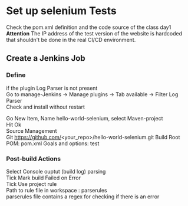 # Set up selenium Tests
Check the pom.xml definition and the code source of the class day1 
**Attention** The IP address of the test version of the website is hardcoded that shouldn't 
be done in the real CI/CD environment.  
  
## Create a Jenkins Job
### Define 
if the plugin Log Parser is not present  
Go to manage-Jenkins -> Manage plugins -> Tab available -> Filter Log Parser   
Check and install without restart   
  
Go New Item, Name hello-world-selenium, select Maven-project  
Hit Ok  
Source Management   
Git  https://github.com/<your_repo>/hello-world-selenium.git
Build 
Root POM: pom.xml
Goals and options: test 
  
### Post-build Actions   
Select Console ouptut (build log) parsing  
Tick Mark build Failed on Error  
Tick Use project rule  
Path to rule file in workspace :  parserules   
parserules file contains a regex for checking if there is an error 

